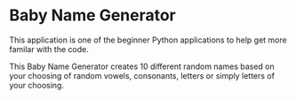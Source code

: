 # Baby Name Generator
This application is one of the beginner Python applications to help get more familar
with the code. 

This Baby Name Generator creates 10 different random names based on
your choosing of random vowels, consonants, letters or simply letters
of your choosing.